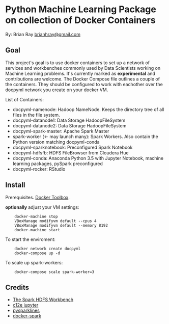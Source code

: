 # Python Machine Learning Package on collection of Docker Containers

By: Brian Ray <brianhray@gmail.com>

## Goal

This project's goal is to use docker containers to set up a network of services and workbenches commonly used by Data Scientists working on Machine Learning problems. It's currently marked as **experimental** and contributions are welcome. The Docker Compose file outlines a couple of the containers. They should be configured to work with eachother over the docpyml network you create on your docker VM.

List of Containers:

* docpyml-namenode: Hadoop NameNode. Keeps the directory tree of all files in the file system.
* docpyml-datanode1: Data Storage HadoopFileSystem
* docpyml-datanode2: Data Storage HadoopFileSystem
* docpyml-spark-master: Apache Spark Master
* spark-worker (<- may launch many): Spark Workers. Also contain the Python version matching docpyml-conda
* docpyml-sparknotebook: Preconfigured Spark Notebook
* docpyml-hdfsfb: HDFS FileBrowser from Cloudera Hue 
* docpyml-conda: Anaconda Python 3.5 with Jupyter Notebook, machine learning packages, pySpark preconfigured
* docpyml-rocker: RStudio


## Install

Prerequisites. [Docker Toolbox](https://www.docker.com/products/docker-toolbox). 

**optionally** adjust your VM settings:

```
    docker-machine stop
    VBoxManage modifyvm default --cpus 4
    VBoxManage modifyvm default --memory 8192
    docker-machine start
```

To start the enviroment:

```
    docker network create docpyml
    docker-compose up -d
```

To scale up spark-workers:
```
    docker-compose scale spark-worker=3
```



## Credits

* [The Spark HDFS Workbench](http://www.big-data-europe.eu/scalable-sparkhdfs-workbench-using-docker/)
* [c12e jupyter](https://hub.docker.com/r/c12e/alpine-jupyter-minimal/)
* [pysparklines](https://github.com/RedKrieg/pysparklines)
* [docker-spark](https://github.com/earthquakesan/docker-spark/)
